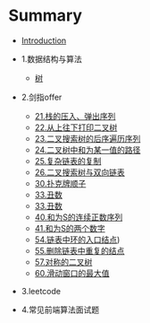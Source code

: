 # Summary

* [Introduction](README.md)

* 1.数据结构与算法
    * [树](mds/basic/binaryTree.md)
* 2.剑指offer

   * [21.栈的压入、弹出序列](mds/Sword_offer/21.md)
   * [22.从上往下打印二叉树](mds/Sword_offer/22.md)
   * [23.二叉搜索树的后序遍历序列](mds/Sword_offer/23.md)
   * [24.二叉树中和为某一值的路径](mds/Sword_offer/24.md)
   * [25.复杂链表的复制](mds/Sword_offer/25.md)
   * [26.二叉搜索树与双向链表](mds/Sword_offer/26.md)
   * [30.扑克牌顺子](mds/Sword_offer/30.md)
   * [33.丑数](mds/Sword_offer/33.md)
   * [33.丑数](mds/Sword_offer/33.md)
   * [40.和为S的连续正数序列](mds/Sword_offer/40.md)
   * [41.和为S的两个数字](mds/Sword_offer/41.md)
   * [54.链表中环的入口结点](mds/Sword_offer/54.md))
   * [55.删除链表中重复的结点](mds/Sword_offer/55.md)
   * [57.对称的二叉树](mds/Sword_offer/57.md)
   * [60.滑动窗口的最大值](mds/Sword_offer/60.md)
* 3.leetcode

* 4.常见前端算法面试题
